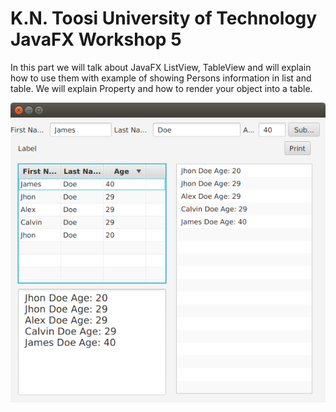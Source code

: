 # K.N. Toosi University of Technology JavaFX Workshop 5
In this part we will talk about JavaFX ListView, TableView and will explain how to use them with example of showing Persons information in list and table.
We will explain Property and how to render your object into a table.

![alt text](https://raw.githubusercontent.com/mhrimaz/JavaFXWorkshop_05/master/listScreen.png "ListView and TableView")
